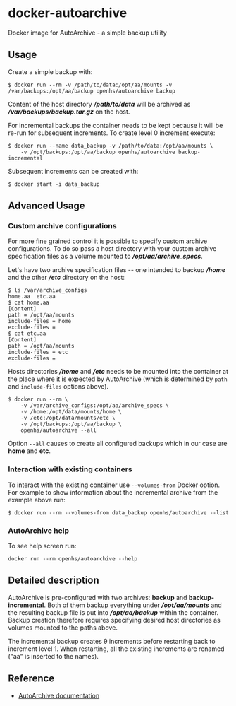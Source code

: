 # docker-autoarchive

Docker image for AutoArchive - a simple backup utility



## Usage

Create a simple backup with:

    $ docker run --rm -v /path/to/data:/opt/aa/mounts -v /var/backups:/opt/aa/backup openhs/autoarchive backup
    
Content of the host directory ___/path/to/data___ will be archived as
___/var/backups/backup.tar.gz___ on the host.

For incremental backups the container needs to be kept because it will be re-run for
subsequent increments.  To create level 0 increment execute:

    $ docker run --name data_backup -v /path/to/data:/opt/aa/mounts \
        -v /opt/backups:/opt/aa/backup openhs/autoarchive backup-incremental
    
Subsequent increments can be created with:

    $ docker start -i data_backup



## Advanced Usage

### Custom archive configurations

For more fine grained control it is possible to specify custom archive configurations.
To do so pass a host directory with your custom archive specification files as a volume
mounted to ___/opt/aa/archive_specs___.

Let's have two archive specification files -- one intended to backup ___/home___ and
the other ___/etc___ directory on the host:

    $ ls /var/archive_configs
    home.aa  etc.aa
    $ cat home.aa
    [Content]
    path = /opt/aa/mounts
    include-files = home
    exclude-files =
    $ cat etc.aa
    [Content]
    path = /opt/aa/mounts
    include-files = etc
    exclude-files =

Hosts directories ___/home___ and ___/etc___ needs to be mounted into the container at
the place where it is expected by AutoArchive (which is determined by `path` and
`include-files` options above).

    $ docker run --rm \
        -v /var/archive_configs:/opt/aa/archive_specs \
        -v /home:/opt/data/mounts/home \
        -v /etc:/opt/data/mounts/etc \
        -v /opt/backups:/opt/aa/backup \
        openhs/autoarchive --all

Option `--all` causes to create all configured backups which in our case are
__home__ and __etc__.


### Interaction with existing containers

To interact with the existing container use `--volumes-from` Docker option.  For
example to show information about the incremental archive from the example above run:

    $ docker run --rm --volumes-from data_backup openhs/autoarchive --list
    
    
### AutoArchive help

To see help screen run:
    
    docker run --rm openhs/autoarchive --help


## Detailed description

AutoArchive is pre-configured with two archives: __backup__ and __backup-incremental__.
Both of them backup everything under ___/opt/aa/mounts___ and the resulting
backup file is put into ___/opt/aa/backup___ within the container.  Backup
creation therefore requires specifying desired host directories as volumes mounted to
the paths above.

The incremental backup creates 9 increments before restarting back to increment level 1.
When restarting, all the existing increments are renamed ("aa" is inserted to the names).


## Reference

+ [AutoArchive documentation](http://autoarchive.sourceforge.net/doc/user/index.html)
